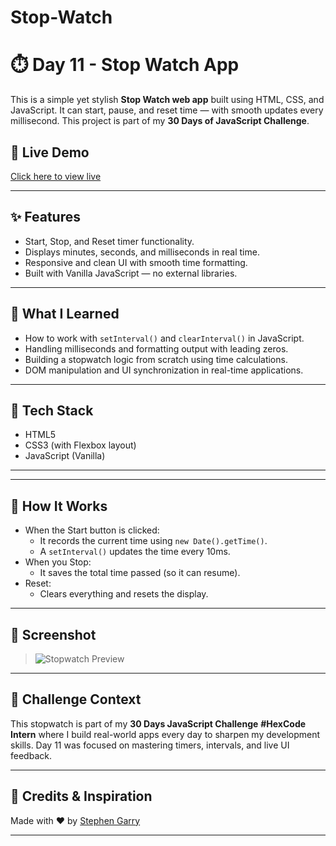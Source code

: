 # Stop-Watch

# ⏱️ Day 11 - Stop Watch App

This is a simple yet stylish **Stop Watch web app** built using HTML, CSS, and JavaScript. It can start, pause, and reset time — with smooth updates every millisecond. This project is part of my **30 Days of JavaScript Challenge**.

## 🔗 Live Demo
[Click here to view live](https://github.com/Stephen-Garry-Git/Stop-Watch.git)

---

## ✨ Features

- Start, Stop, and Reset timer functionality.
- Displays minutes, seconds, and milliseconds in real time.
- Responsive and clean UI with smooth time formatting.
- Built with Vanilla JavaScript — no external libraries.

---

## 🧠 What I Learned

- How to work with `setInterval()` and `clearInterval()` in JavaScript.
- Handling milliseconds and formatting output with leading zeros.
- Building a stopwatch logic from scratch using time calculations.
- DOM manipulation and UI synchronization in real-time applications.

---

## 🚀 Tech Stack

- HTML5
- CSS3 (with Flexbox layout)
- JavaScript (Vanilla)

---


---

## 🧪 How It Works

- When the Start button is clicked:
  - It records the current time using `new Date().getTime()`.
  - A `setInterval()` updates the time every 10ms.
- When you Stop:
  - It saves the total time passed (so it can resume).
- Reset:
  - Clears everything and resets the display.

---

## 📸 Screenshot

> ![Stopwatch Preview](Day-11-Stop-Watch/Preview.PNG)

---

## 📅 Challenge Context

This stopwatch is part of my **30 Days JavaScript Challenge** **#HexCode Intern** where I build real-world apps every day to sharpen my development skills. Day 11 was focused on mastering timers, intervals, and live UI feedback.

---

## 🙌 Credits & Inspiration

Made with ❤️ by [Stephen Garry](https://github.com/Stephen-Garry-Git)

---



